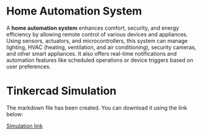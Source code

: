 # Home Automation System

A **home automation system** enhances comfort, security, and energy efficiency by allowing remote control of various devices and appliances. Using sensors, actuators, and microcontrollers, this system can manage lighting, HVAC (heating, ventilation, and air conditioning), security cameras, and other smart appliances. It also offers real-time notifications and automation features like scheduled operations or device triggers based on user preferences.

# Tinkercad Simulation  
The markdown file has been created. You can download it using the link below:

[Simulation link](https://www.tinkercad.com/things/8UlUvD6CfOs-home-automation-system)  
